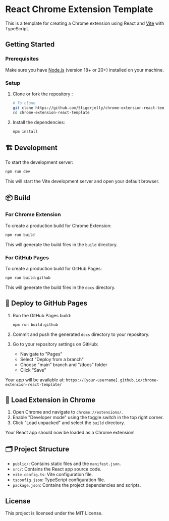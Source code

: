 # React Chrome Extension Template

This is a template for creating a Chrome extension using React and [Vite](https://vitejs.dev/) with TypeScript.


## Getting Started

### Prerequisites

Make sure you have [Node.js](https://nodejs.org/) (version 18+ or 20+) installed on your machine.

### Setup

1. Clone or fork the repository :

    ```sh
    # To clone
    git clone https://github.com/5tigerjelly/chrome-extension-react-template
    cd chrome-extension-react-template
    ```

2. Install the dependencies:

    ```sh
    npm install
    ```

## 🏗️ Development

To start the development server:

```sh
npm run dev
```

This will start the Vite development server and open your default browser.

## 📦 Build 

### For Chrome Extension

To create a production build for Chrome Extension:

```sh
npm run build
```

This will generate the build files in the `build` directory.

### For GitHub Pages

To create a production build for GitHub Pages:

```sh
npm run build:github
```

This will generate the build files in the `docs` directory.

## 🚀 Deploy to GitHub Pages

1. Run the GitHub Pages build:
   ```sh
   npm run build:github
   ```

2. Commit and push the generated `docs` directory to your repository.

3. Go to your repository settings on GitHub:
   - Navigate to "Pages"
   - Select "Deploy from a branch"
   - Choose "main" branch and "/docs" folder
   - Click "Save"

Your app will be available at: `https://[your-username].github.io/chrome-extension-react-template/`

## 📂 Load Extension in Chrome

1. Open Chrome and navigate to `chrome://extensions/`.
2. Enable "Developer mode" using the toggle switch in the top right corner.
3. Click "Load unpacked" and select the `build` directory.

Your React app should now be loaded as a Chrome extension!

## 🗂️ Project Structure

- `public/`: Contains static files and the `manifest.json`.
- `src/`: Contains the React app source code.
- `vite.config.ts`: Vite configuration file.
- `tsconfig.json`: TypeScript configuration file.
- `package.json`: Contains the project dependencies and scripts.

## License

This project is licensed under the MIT License.